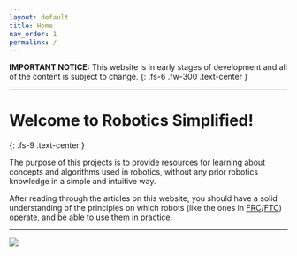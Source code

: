 ```yaml
---
layout: default
title: Home
nav_order: 1
permalink: /
---
```


**IMPORTANT NOTICE:** This website is in early stages of development and all of the content is subject to change.
{: .fs-6 .fw-300 .text-center }

---

# Welcome to Robotics Simplified!
{: .fs-9 .text-center }

The purpose of this projects is to provide resources for learning about concepts and algorithms used in robotics, without any prior robotics knowledge in a simple and intuitive way.

After reading through the articles on this website, you should have a solid understanding of the principles on which robots (like the ones in [FRC](https://www.firstinspires.org/robotics/frc)/[FTC](https://www.firstinspires.org/robotics/ftc)) operate, and be able to use them in practice.

---

<img src="{{site.url}}/assets/images/logo.png">
